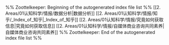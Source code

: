 %% Zoottelkeeper: Beginning of the autogenerated index file list  %%
 [[2. Areas/01认知科学/情报/数据分析|数据分析]]
 [[2. Areas/01认知科学/情报/知乎/_Index_of_知乎|_Index_of_知乎]]
 [[2. Areas/01认知科学/情报/究竟如何获取信息|究竟如何获取信息]]
 [[2. Areas/01认知科学/情报/自媒体商业咨询共同素养|自媒体商业咨询共同素养]]
%% Zoottelkeeper: End of the autogenerated index file list  %%
